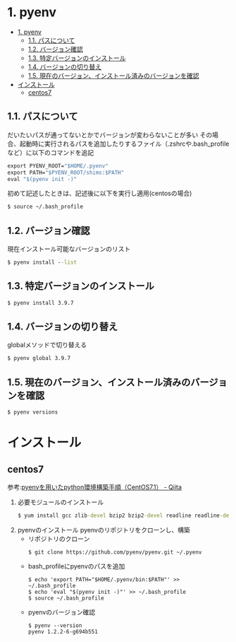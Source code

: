 # 1. pyenv
- [1. pyenv](#1-pyenv)
  - [1.1. パスについて](#11-パスについて)
  - [1.2. バージョン確認](#12-バージョン確認)
  - [1.3. 特定バージョンのインストール](#13-特定バージョンのインストール)
  - [1.4. バージョンの切り替え](#14-バージョンの切り替え)
  - [1.5. 現在のバージョン、インストール済みのバージョンを確認](#15-現在のバージョンインストール済みのバージョンを確認)
- [インストール](#インストール)
  - [centos7](#centos7)
## 1.1. パスについて
だいたいパスが通ってないとかでバージョンが変わらないことが多い
その場合、起動時に実行されるパスを追加したりするファイル（.zshrcや.bash_profileなど）に以下のコマンドを追記
```cmd
export PYENV_ROOT="$HOME/.pyenv"
export PATH="$PYENV_ROOT/shims:$PATH"
eval "$(pyenv init -)"
```
初めて記述したときは、記述後に以下を実行し適用(centosの場合)
```cmd
$ source ~/.bash_profile
```
## 1.2. バージョン確認
現在インストール可能なバージョンのリスト
```cmd
$ pyenv install --list
```
## 1.3. 特定バージョンのインストール
```cmd
$ pyenv install 3.9.7
```

## 1.4. バージョンの切り替え
globalメソッドで切り替える
```cmd
$ pyenv global 3.9.7
```

## 1.5. 現在のバージョン、インストール済みのバージョンを確認
```cmd
$ pyenv versions
```

# インストール
## centos7
参考:[pyenvを用いたpython環境構築手順（CentOS7.1） - Qiita](https://qiita.com/ksugawara61/items/ba9a51ebfdaf8d1a1b48)
1. 必要モジュールのインストール
   ```cmd
   $ yum install gcc zlib-devel bzip2 bzip2-devel readline readline-devel sqlite sqlite-devel openssl openssl-devel git libffi-devel
   ```
2. pyenvのインストール
   pyenvのリポジトリをクローンし、構築
   * リポジトリのクローン
      ```
      $ git clone https://github.com/pyenv/pyenv.git ~/.pyenv
      ```
   * bash_profileにpyenvのパスを追加
      ```
      $ echo 'export PATH="$HOME/.pyenv/bin:$PATH"' >> ~/.bash_profile
      $ echo 'eval "$(pyenv init -)"' >> ~/.bash_profile
      $ source ~/.bash_profile
      ```
   * pyenvのバージョン確認
      ```
      $ pyenv --version
      pyenv 1.2.2-6-g694b551
      ```